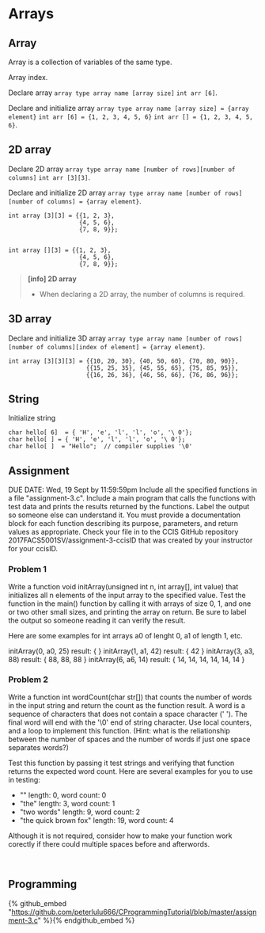 # Arrays      

## Array     

Array is a collection of variables of the same type.      

Array index.     

Declare array `array type array name [array size]` `int arr [6]`.      

Declare and initialize array `array type array name [array size] = {array element}` `int arr [6] = {1, 2, 3, 4, 5, 6}` `int arr [] = {1, 2, 3, 4, 5, 6}`.              

## 2D array      

Declare 2D array `array type array name [number of rows][number of columns]` `int arr [3][3]`.     

Declare and initialize 2D array `array type array name [number of rows][number of columns] = {array element}`.                      

```        
int array [3][3] = {{1, 2, 3}, 
                    {4, 5, 6}, 
                    {7, 8, 9}};     


int array [][3] = {{1, 2, 3}, 
                    {4, 5, 6}, 
                    {7, 8, 9}};        

```      

> **[info] 2D array**      
> * When declaring a 2D array, the number of columns is required.      

## 3D array        

Declare and initialize 3D array `array type array name [number of rows][number of columns][index of element] = {array element}`.      

```        
int array [3][3][3] = {{10, 20, 30}, {40, 50, 60}, {70, 80, 90}},     
                      {{15, 25, 35}, {45, 55, 65}, {75, 85, 95}},      
                      {{16, 26, 36}, {46, 56, 66}, {76, 86, 96}};      

```        





## String      

Initialize string      

```        
char hello[ 6]  = { 'H', 'e', 'l', 'l', 'o', '\ 0'}; 
char hello[ ] = { 'H', 'e', 'l', 'l', 'o', '\ 0'}; 
char hello[ ]  = "Hello";  // compiler supplies '\0'        

```      



## Assignment      



DUE DATE: Wed, 19 Sept by 11:59:59pm
Include all the specified functions in a file "assignment-3.c". Include a main program that calls the functions with test data and prints the results returned by the functions. Label the output so someone else can understand it. You must provide a documentation block for each function describing its purpose, parameters, and return values as appropriate. Check your file in to the CCIS GitHub repository 2017FACS5001SV/assignment-3-ccisID that was created by your instructor for your ccisID.

### Problem 1
Write a function void initArray(unsigned int n, int array[], int value) that initializes all n elements of the input array to the specified value. Test the function in the main() function by calling it with arrays of size 0, 1, and one or two other small sizes, and printing the array on return. Be sure to label the output so someone reading it can verify the result.

Here are some examples for int arrays a0 of lenght 0, a1 of length 1, etc.

initArray(0, a0, 25)  result: { }
initArray(1, a1, 42)  result: { 42 }
initArray(3, a3, 88)  result: { 88, 88, 88 }
initArray(6, a6, 14)  result: { 14, 14, 14, 14, 14, 14 }
### Problem 2
Write a function int wordCount(char str[]) that counts the number of words in the input string and return the count as the function result. A word is a sequence of characters that does not contain a space character (' '). The final word will end with the '\0' end of string character. Use local counters, and a loop to implement this function. (Hint: what is the reliationship between the number of spaces and the number of words if just one space separates words?)

Test this function by passing it test strings and verifying that function returns the expected word count. Here are several examples for you to use in testing:

* ""  length: 0, word count: 0
* "the"  length: 3, word count: 1
* "two words"  length: 9, word count: 2
* "the quick brown fox"  length: 19, word count: 4      


Although it is not required, consider how to make your function work corectly if there could multiple spaces before and afterwords.      







<br/>
     





## Programming      

{% github_embed "https://github.com/peterlulu666/CProgrammingTutorial/blob/master/assignment-3.c" %}{% endgithub_embed %}      














































        

























